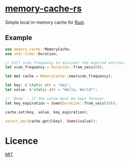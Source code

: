[memory-cache-rs](https://docs.rs/memory-cache-rs)
===

Simple local in-memory cache for [Rust](https://www.rust-lang.org/).

Example
---

```rust
use memory_cache::MemoryCache;
use std::time::Duration;

// Full scan frequency to discover the expired entries.
let scan_frequency = Duration::from_secs(60);

let mut cache = MemoryCache::new(scan_frequency);

let key: &'static str = "key";
let value: &'static str = "Hello, World!";

// `None` - if the value must be kept forever.
let key_expiration = Some(Duration::from_secs(30));

cache.set(key, value, key_expiration);

assert_eq!(cache.get(&key), Some(&value));
```

Licence
===

[MIT](LICENSE)
